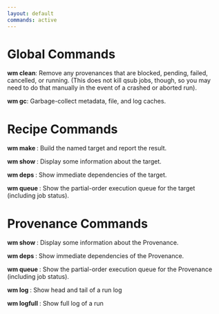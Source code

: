 ```yaml
---
layout: default
commands: active
---
```


Global Commands
===============

**wm clean**: Remove any provenances that are blocked, pending, failed, cancelled, or running.  (This does not kill qsub jobs, though, so you may need to do that manually in the event of a crashed or aborted run).

**wm gc**: Garbage-collect metadata, file, and log caches.


Recipe Commands
===============

**wm make <target>**: Build the named target and report the result.

**wm show <target>**: Display some information about the target.

**wm deps <target>**: Show immediate dependencies of the target.

**wm queue <target>**: Show the partial-order execution queue for the target (including job status).


Provenance Commands
===================

**wm show <provenance ID>**: Display some information about the Provenance.

**wm deps <provenance ID>**: Show immediate dependencies of the Provenance.

**wm queue <provenance ID>**: Show the partial-order execution queue for the Provenance (including job status).

**wm log <provenance ID>**: Show head and tail of a run log

**wm logfull <provenance ID>**: Show full log of a run